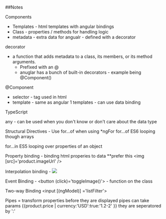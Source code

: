 ##Notes

Components

- Templates - html templates with angular bindings
- Class - properties / methods for handling logic
- metadata - extra data for angualr - defined with a decorator

decorator
- a function that adds metadata to a class, its members, or its method arguments.
    - Prefixed with an @
    - anuglar has a bunch of built-in decorators - example being @Component()

@Component
- selector - tag used in html
- template - same as angular 1 templates - can use data binding


TypeScript

any - can be used when you don't know or don't care about the data type

Structural Directives - Use for...of when using *ngFor
for...of ES6 looping though arrays

for...in ES5 looping over properties of an object


Property binding - binding html properies to data **prefer this
<img [src]='product.imageUrl' />

Interpolation binding -
<img src={{product.imageUrl}} />

Event Binding - <button (click)='toggleImage()'> - function on the class


Two-way Binding
<input [(ngModel)] ='listFilter'>

Pipes = transform properties before they are displayed
pipes can take params {{product.price | currency:'USD':true:'1.2-2' }}
they are seperatored by ':'
